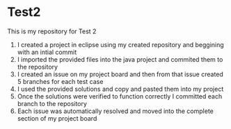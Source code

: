 # Test2
This is my repository for Test 2
1. I created a project in eclipse using my created repository and beggining with an intial commit
2. I imported the provided files into the java project and commited them to the repository
3. I created an issue on my project board and then from that issue created 5 branches for each test case
4. I used the provided solutions and copy and pasted them into my project
5. Once the solutions were verified to function correctly I committed each branch to the repository
6. Each issue was automatically resolved and moved into the complete section of my project board
